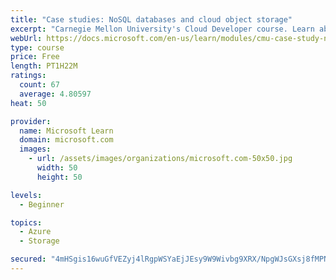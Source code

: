 ```yaml
---
title: "Case studies: NoSQL databases and cloud object storage"
excerpt: "Carnegie Mellon University's Cloud Developer course. Learn about two more types of storage - NoSQL databases and object storage - with case studies from industry."
webUrl: https://docs.microsoft.com/en-us/learn/modules/cmu-case-study-nosql-databases/
type: course
price: Free
length: PT1H22M
ratings:
  count: 67
  average: 4.80597
heat: 50

provider:
  name: Microsoft Learn
  domain: microsoft.com
  images:
    - url: /assets/images/organizations/microsoft.com-50x50.jpg
      width: 50
      height: 50

levels:
  - Beginner

topics:
  - Azure
  - Storage

secured: "4mHSgis16wuGfVEZyj4lRgpWSYaEjJEsy9W9Wivbg9XRX/NpgWJsGXsj8fMPNVUOVZGaKZ1RJGKxdwFHuHTEyBsfJexQ3TKjxzpcU3RlZICO+/49mzeP/ptr93VypOlpQsIqfzjqvuGXkpkDSbZ7mhAP5OANfRenymEhiX57bqekbcPKibHYvDATyFbPBlmMvZlGXNQvmAGHljnXFCdNubDcRspT6O9t9ScYIs74m/XQCPYPmlRGuBGLrzw709kz2jgWv2DW1P0o5qj+OGEUtSOxXuHgRVx+7HLqiZtEf1LKTtwh5Eez4WTW+EWZVysejRDscPELIQyguj0LSsTnzGen6ahQGilC/PZeXCywLyejk3kB4wkiKmByT7/VgbQ7sh0pdqwsaD3eTAyGppCTvp6CRfgq/KoChxzmqN+qFGI=;pj4KIvE3ZK2UvV3wTBEcRg=="
---
```


